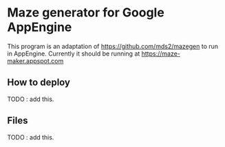 Maze generator for Google AppEngine
=========

This program is an adaptation of https://github.com/mds2/mazegen to run in AppEngine.  Currently it should be running at https://maze-maker.appspot.com

How to deploy
-----------

TODO : add this.

Files
----------

TODO : add this.

